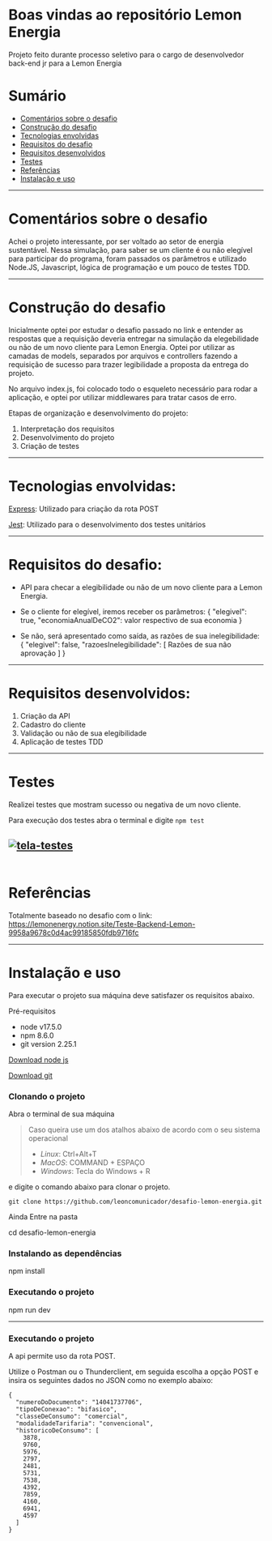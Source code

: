 # Boas vindas ao repositório Lemon Energia
Projeto feito durante processo seletivo para o cargo de desenvolvedor back-end jr para a Lemon Energia 

# Sumário

- [Comentários sobre o desafio](#comentários-sobre-o-desafio)
- [Construção do desafio](#construção-do-desafio)
- [Tecnologias envolvidas](#tecnologias-envolvidas)
- [Requisitos do desafio](#requisitos-do-desafio)
- [Requisitos desenvolvidos](#requisitos-desenvolvidos)
- [Testes](#testes)
- [Referências](#referências)
- [Instalação e uso](#instalação-e-uso)

---

#  Comentários sobre o desafio

Achei o projeto interessante, por ser voltado ao setor de energia sustentável. Nessa simulação, para saber se um cliente é ou não elegível para participar do programa, foram passados os parâmetros e utilizado Node.JS, Javascript, lógica de programação e um pouco de testes TDD.

---

# Construção do desafio

Inicialmente optei por estudar o desafio passado no link e entender as respostas que a requisição deveria entregar na simulação da elegebilidade ou não de um novo cliente para Lemon Energia. Optei por utilizar as camadas de models, separados por arquivos e controllers fazendo a requisição de sucesso para trazer legibilidade a proposta da entrega do projeto.

No arquivo index.js, foi colocado todo o esqueleto necessário para rodar a aplicação, e optei por utilizar middlewares para tratar casos de erro.

Etapas de organização e desenvolvimento do projeto:

 1. Interpretação dos requisitos
 2. Desenvolvimento do projeto
 3. Criação de testes

---

# Tecnologias envolvidas:
[Express](https://expressjs.com/pt-br/): Utilizado para criação da rota POST

[Jest](https://jestjs.io/pt-BR/): Utilizado para o desenvolvimento dos testes unitários

---

# Requisitos do desafio:


 - API para checar a elegibilidade ou não de um novo cliente para a Lemon Energia.
 - Se o cliente for elegível, iremos receber os parâmetros: {  "elegivel":  true,  "economiaAnualDeCO2":  valor respectivo de sua economia  }
 
 - Se não, será apresentado como saída, as razões de sua inelegibilidade: { "elegivel": false, "razoesInelegibilidade": [ Razões de sua não aprovação ] }

---

# Requisitos desenvolvidos:

 1. Criação da API
 2. Cadastro do cliente
 3. Validação ou não de sua elegibilidade
 4. Aplicação de testes TDD

---



# Testes

Realizei testes que mostram sucesso ou negativa de um novo cliente.

Para execução dos testes abra o terminal e digite `npm test`

<a href="https://ibb.co/k8hK0g5"><img src="https://i.ibb.co/4TjWMZK/tela-testes.png" alt="tela-testes" border="0"></a><br /><a target='_blank' href='https://pt-br.imgbb.com/'></a><br />
---


#  Referências

Totalmente baseado no desafio com o link:
https://lemonenergy.notion.site/Teste-Backend-Lemon-9958a9678c0d4ac99185850fdb9716fc

---
# Instalação e uso

Para executar o projeto sua máquina deve satisfazer os requisitos abaixo.  
  
Pré-requisitos  
  
  
 - node v17.5.0  
 - npm 8.6.0  
 - git version 2.25.1  
  
  
  
[Download node js](https://nodejs.org/en/)  
  
[Download git](https://git-scm.com/book/en/v2/Getting-Started-Installing-Git)  
  
### Clonando o projeto  
  
Abra o terminal de sua máquina

> Caso queira use um dos atalhos abaixo de acordo com o seu sistema
> operacional
>  - *Linux*: Ctrl+Alt+T
>  - *MacOS*: COMMAND + ESPAÇO
>  - *Windows*: Tecla do Windows + R

e digite o comando abaixo para clonar o projeto.  
  
  
`git clone https://github.com/leoncomunicador/desafio-lemon-energia.git `
  
  
  
Ainda Entre na pasta  
  
  
cd desafio-lemon-energia
  
  
  
### Instalando as dependências  
  
  
npm install  
  
  
  
### Executando o projeto  
  
  
npm run dev
  
  
---------

### Executando o projeto

A api permite uso da rota POST.

Utilize o Postman ou o Thunderclient, em seguida escolha a opção POST e insira os seguintes dados no JSON como no exemplo abaixo:


    {
      "numeroDoDocumento": "14041737706",
      "tipoDeConexao": "bifasico",
      "classeDeConsumo": "comercial",
      "modalidadeTarifaria": "convencional",
      "historicoDeConsumo": [
        3878,
        9760,
        5976,
        2797,
        2481,
        5731,
        7538,
        4392,
        7859,
        4160,
        6941,
        4597
      ]
    }
